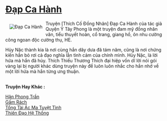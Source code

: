 <a href="https://utruyen.com/dap-ca-hanh/21373/" title="Đạp Ca Hành"><h1>Đạp Ca Hành</h1></a><div style="display:table"><img align="right" style="float: left; padding: 10px;" src="https://utruyen.com/images/story/200x260/dap-ca-hanh.jpg" alt="Đạp Ca Hành">Truyện [Thích Cố Đồng Nhân] Đạp Ca Hành của tác giả Quyện Ỷ Tây Phong là một truyện đam mỹ đồng nhân văn, tiểu thuyết hoàn, cổ trang, giang hồ, ôn nhu cường công ngoan độc cường thụ, HE.<p></p>Hủy Nặc thành kia là nơi cùng hắn dây dưa đã tám năm, cũng là nơi chứng kiến hắn bỏ rơi cả đạo nghĩa lẫn tình cảm của chính mình. Hủy Nặc, là lời hứa mà hắn đã hủy. Thích Thiếu Thương Thích đại hiệp vốn dĩ lời nói gói vàng lại bị người khác dùng truyện này để luôn luôn nhắc cho hắn nhớ về một lời hứa mà hắn từng ưng thuận.</div><p><br><b>Truyện Hay Khác :</b></p><a href="https://utruyen.com/han-phong-tran/21351/" alt="Hận Phong Trần">Hận Phong Trần</a><br/><a href="https://github.com/quanluxury/truyenhot/tree/master/truyenhay/2850/" alt="Gấm Rách">Gấm Rách</a><br/><a href="https://www.wattpad.com/story/204309181-t%E1%BB%95ng-t%C3%A0i-%C3%A1c-ma-tuy%E1%BB%87t-t%C3%ACnh" alt="Tổng Tài Ác Ma Tuyệt Tình">Tổng Tài Ác Ma Tuyệt Tình</a><br/><a href="https://github.com/quanluxury/truyenhot/tree/master/truyenhay/17555/" alt="Thiên Đạo Hệ Thống">Thiên Đạo Hệ Thống</a><br/>